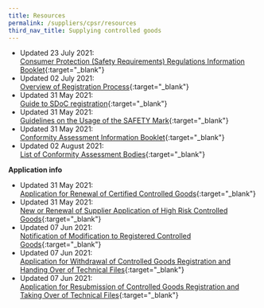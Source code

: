```yaml
---
title: Resources
permalink: /suppliers/cpsr/resources
third_nav_title: Supplying controlled goods
---
```

* Updated 23 July 2021:<br>
[Consumer Protection (Safety Requirements) Regulations Information Booklet](/files/cps-info-booklet.pdf){:target="_blank"}
* Updated 02 July 2021:<br>
[Overview of Registration Process](/files/overview-cps-registration.pdf){:target="_blank"}
* Updated 31 May 2021:<br>
[Guide to SDoC registration](/images/cpsr-resources/guide-to-sdoc-application-and-renewal.pdf){:target="_blank"}
* Updated 31 May 2021:<br>
[Guidelines on the Usage of the SAFETY Mark](/images/cpsr-resources/guidelines-on-the-usage-of-the-safety-mark.pdf){:target="_blank"}
* Updated 31 May 2021:<br>
[Conformity Assessment Information Booklet](/images/cpsr-resources/cab-info-booklet.pdf){:target="_blank"}
* Updated 02 August 2021:<br>
[List of Conformity Assessment Bodies](/files/list-of-cab-cps-scheme-ver-02-08-21.xlsx){:target="_blank"}


**Application info**
* Updated 31 May 2021:<br>
[Application for Renewal of Certified Controlled Goods](/images/cpsr-application-info/coc07-application-for-renewal-of-certified-controlled-goods.pdf){:target="_blank"}
* Updated 31 May 2021:<br>
[New or Renewal of Supplier Application of High Risk Controlled Goods](/images/cpsr-application-info/new-renewal-of-supplier-application-of-high-risk-controlled-goods.pdf){:target="_blank"}
* Updated 07 Jun 2021:<br>
[Notification of Modification to Registered Controlled Goods](/images/cpsr-application-info/rs03-notification-of-modification-to-registered-controlled-goods.pdf){:target="_blank"}
* Updated 07 Jun 2021:<br>
[Application for Withdrawal of Controlled Goods Registration and Handing Over of Technical Files](/images/cpsr-application-info/coc-11a-transfer-of-coc.pdf){:target="_blank"}
* Updated 07 Jun 2021:<br>
[Application for Resubmission of Controlled Goods Registration and Taking Over of Technical Files](/images/cpsr-application-info/coc-11b-transfer-of-coc.pdf){:target="_blank"}